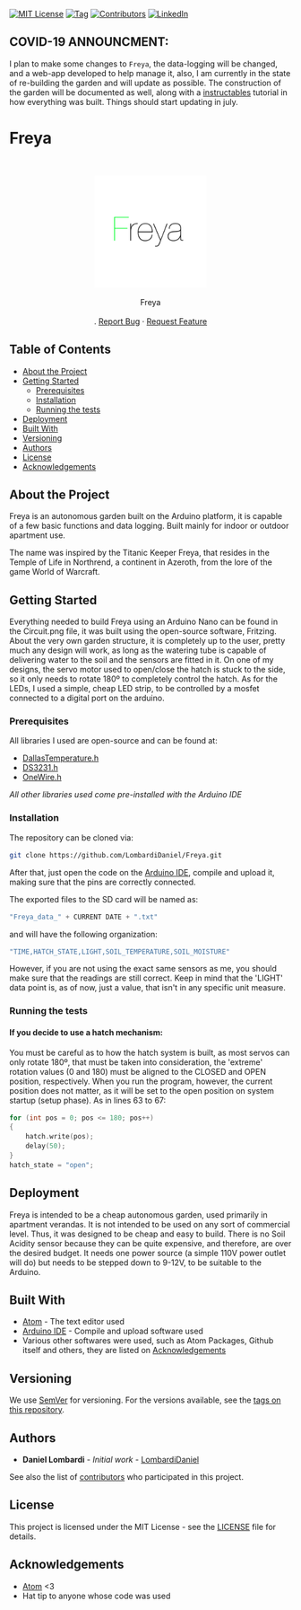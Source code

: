 [![MIT License](https://img.shields.io/github/license/LombardiDaniel/Freya.svg?style=flat-square)](LICENSE)
[![Tag](https://img.shields.io/github/tag/LombardiDaniel/Freya.svg?style=flat-square)](https://github.com/LombardiDaniel/Freya/tags)
[![Contributors](https://img.shields.io/github/contributors/LombardiDaniel/Freya.svg?style=flat-square)](https://github.com/LombardiDaniel/Freya/graphs/contributors)
[![LinkedIn](https://camo.githubusercontent.com/c456ce1e22c379a6ff198bbb3a2d96f24fc94408/68747470733a2f2f696d672e736869656c64732e696f2f62616467652f2d4c696e6b6564496e2d626c61636b2e7376673f7374796c653d666c61742d737175617265266c6f676f3d6c696e6b6564696e26636f6c6f72423d353535)](https://www.linkedin.com/in/daniel-lombardi-95b372147/)

## COVID-19 ANNOUNCMENT:

I plan to make some changes to `Freya`, the data-logging will be changed, and a web-app developed
to help manage it, also, I am currently in the state of re-building the garden and will update as possible. The construction of the garden will be documented as well, along with a [instructables](https://www.instructables.com) tutorial in how everything was built. Things should start updating in july.

# Freya

<br />
<p align="center">
  <a href="https://github.com/LombardiDaniel/Freya/">
    <img src="LOGO.jpg" alt="Logo" width="200" height="200">
  </a>

  <p align="center">
    Freya
    <br />
    <br />
    .
    <a href="https://github.com/LombardiDaniel/Freya/issues">Report Bug</a>
    ·
    <a href="https://github.com/LombardiDaniel/Freya/issues">Request Feature</a>
  </p>
</p>


## Table of Contents

* [About the Project](#about-the-project)
* [Getting Started](#getting-started)
    * [Prerequisites](#prerequisites)
    * [Installation](#installation)
    * [Running the tests](#running-the-tests)
* [Deployment](#deployment)
* [Built With](#built-with)
* [Versioning](#versioning)
* [Authors](#authors)
* [License](#license)
* [Acknowledgements](#acknowledgements)

## About the Project

Freya is an autonomous garden built on the Arduino platform, it is capable of a few basic functions and data logging. Built mainly for indoor or outdoor apartment use.

The name was inspired by the Titanic Keeper Freya, that resides in the Temple of Life in Northrend, a continent in Azeroth, from the lore of the game World of Warcraft.

## Getting Started

Everything needed to build Freya using an Arduino Nano can be found in the Circuit.png file, it was built using the open-source software, Fritzing.
About the very own garden structure, it is completely up to the user, pretty much any design will work, as long as the watering tube is capable of delivering water to the soil and the sensors are fitted in it.
On one of my designs, the servo motor used to open/close the hatch is stuck to the side, so it only needs to rotate 180º to completely control the hatch. As for the LEDs, I used a simple, cheap LED strip, to be controlled by a mosfet connected to a digital port on the arduino.

### Prerequisites

All libraries I used are open-source and can be found at:

* [DallasTemperature.h](https://github.com/milesburton/Arduino-Temperature-Control-Library)
* [DS3231.h](http://www.rinkydinkelectronics.com/library.php?id=73)
* [OneWire.h](https://github.com/PaulStoffregen/OneWire)

*All other libraries used come pre-installed with the Arduino IDE*

### Installation

The repository can be cloned via:

```sh
git clone https://github.com/LombardiDaniel/Freya.git
```

After that, just open the code on the [Arduino IDE](https://www.arduino.cc/en/main/software), compile and upload it, making sure that the pins are correctly connected.

The exported files to the SD card will be named as:

```C++
"Freya_data_" + CURRENT DATE + ".txt"
```

and will have the following organization:
```C++
"TIME,HATCH_STATE,LIGHT,SOIL_TEMPERATURE,SOIL_MOISTURE"
```

However, if you are not using the exact same sensors as me, you should make sure that the readings are still correct. Keep in mind that the 'LIGHT' data point is, as of now, just a value, that isn't in any specific unit measure.

### Running the tests

#### If you decide to use a hatch mechanism:

You must be careful as to how the hatch system is built, as most servos can only rotate 180º, that must be taken into consideration, the 'extreme' rotation values (0 and 180) must be aligned to the CLOSED and OPEN position, respectively.
When you run the program, however, the current position does not matter, as it will be set to the open position on system startup (setup phase).
As in lines 63 to 67:

```C++
for (int pos = 0; pos <= 180; pos++)
{
    hatch.write(pos);
    delay(50);
}
hatch_state = "open";
```

## Deployment

Freya is intended to be a cheap autonomous garden, used primarily in apartment verandas. It is not intended to be used on any sort of commercial level. Thus, it was designed to be cheap and easy to build. There is no Soil Acidity sensor because they can be quite expensive, and therefore, are over the desired budget. It needs one power source (a simple 110V power outlet will do) but needs to be stepped down to 9-12V, to be suitable to the Arduino.

## Built With

* [Atom](http://atom.io/) - The text editor used
* [Arduino IDE](https://www.arduino.cc/en/main/software) - Compile and upload software used
* Various other softwares were used, such as Atom Packages, Github itself and others, they are listed on [Acknowledgements](#acknowledgements)

## Versioning

We use [SemVer](http://semver.org/) for versioning. For the versions available, see the [tags on this repository](https://github.com/LombardiDaniel/Freya/).

## Authors

* **Daniel Lombardi** - *Initial work* - [LombardiDaniel](https://github.com/LombardiDaniel)

See also the list of [contributors](https://github.com/LombardiDaniel/Freya/contributors) who participated in this project.

## License

This project is licensed under the MIT License - see the [LICENSE](LICENSE) file for details.

## Acknowledgements

* [Atom](https://atom.io) <3
* Hat tip to anyone whose code was used
